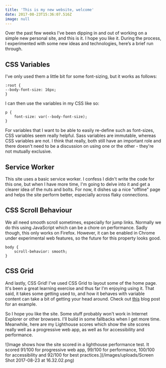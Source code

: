 ```yaml
---
title: 'This is my new website, welcome'
date: 2017-08-23T15:36:07.516Z
image: null
---
```

Over the past few weeks I’ve been dipping in and out of working on a simple new personal site, and this is it. I hope you like it. During the process, I experimented with some new ideas and technologies, here’s a brief run through.

CSS Variables
-------------

I've only used them a little bit for some font-sizing, but it works as follows:

<pre><code class="language-scss">:root {
--body-font-size: 16px;
}</code></pre>

I can then use the variables in my CSS like so:

<pre><code class="language-scss">p {
	font-size: var(--body-font-size);
}</code></pre>

For variables that I want to be able to easily re-define such as font-sizes, CSS variables seem really helpful. Sass variables are immutable, whereas CSS variables are not. I think that really, both still have an important role and there doesn't need to be a discussion on using one or the other - they're not mutually exclusive.

Service Worker
-------------

This site uses a basic service worker. I confess I didn't write the code for this one, but when I have more time, I'm going to delve into it and get a clearer idea of the nuts and bolts. For now, it dishes up a nice "offline" page and helps the site perform better, especially across flaky connections.

CSS Scroll Behaviour
-------------

We all need smooth scroll sometimes, especially for jump links. Normally we do this using JavaScript which can be a chore on performance. Sadly though, this only works on Firefox. However, it can be enabled in Chrome under experimental web features, so the future for this property looks good.

<pre><code class="language-scss">body {
	scroll-behavior: smooth;
}</code></pre>

CSS Grid
-------------

And lastly, CSS Grid! I've used CSS Grid to layout some of the home page. It's been a great learning exercise and thus far I'm enjoying using it. That said, it takes some getting used to, and how it behaves with variable content can take a bit of getting your head around. Check out [this](https://michaelgunner.co.uk/posts/2017-08-23-a-fully-responsive-grid-system-with-four-lines-of-css/) blog post for an example.

So I hope you like the site. Some stuff probably won't work in Internet Explorer or other browsers. I'll build in some fallbacks when I get more time. Meanwhile, here are my Lighthouse scores which show the site scores really well as a progressive web app, as well as for accessibility and performance.

![Image shows how the site scored in a lighthouse performance test. It scored 91/100 for progressive web app, 99/100 for performance, 100/100 for accessibility and 92/100 for best practices.](/images/uploads/Screen Shot 2017-08-23 at 16.32.02.png)


